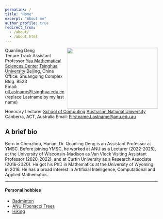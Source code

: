 ```yaml
---
permalink: /
title: "Home"
excerpt: "About me"
author_profile: true
redirect_from: 
  - /about/
  - /about.html
---
```


<!-- Machine artificial intelligence -> Human intelligence as time -> infinity, but the space of AI is not [Cauchy complete](https://en.wikipedia.org/wiki/Complete_metric_space). Welcome to my webpage! -->

<img align="right" width="300" height="200" src="images/deng.jpg">

Quanling Deng  
Tenure Track Assistant Professor
[Yau Mathematical Sciences Center](https://ymsc.tsinghua.edu.cn/)
[Tsinghua University](https://www.tsinghua.edu.cn/) 
Beijing, China 
Office: Shuangqing Complex Bldg. B523      
Email:  qlLastname@tsinghua.edu.cn (replace Lastname by my last name)

Honorary Lecturer
[School of Computing](https://comp.anu.edu.au/people/quanling-deng/)
[Australian National University](https://www.anu.edu.au/)
Canberra, ACT, Australia
Email: Firstname.Lastname@anu.edu.au



## A brief bio
Born in Chenzhou, Hunan, Dr. Quanling Deng is an Assistant Professor at YMSC. Before joining YMSC, he worked at ANU as a Lecturer (2022-2025), at the University of Wisconsin-Madison as Van Vleck Visiting Assistant Professor (2020-2022), and at Curtin University as a Research Associate (2016-2020). He got his PhD in Mathematics at the University of Wyoming in 2016. He has a broad interest in Artificial Intelligence, Computational and Applied Mathematics.

<!-- Dr. Quanling Deng is a Lecturer at the ANU School of Computing. He was born in Hunan, China and moved to the USA to study mathematics in August 2011. He graduated with a Ph.D. in computational mathematics with a topic on finite element analysis at the University of Wyoming in May 2016. He then joined Curtin University in Australia as a research associate and mainly contributed to the development of isogeometric analysis. He was a short-term visiting scholar at INRIA Paris, AGH University of Science and Technology in Poland, École des Ponts ParisTech (ENPC), USTC, and others. In March 2020, he joined the Department of Mathematics at the University of Wisconsin-Madison as a Van Vleck visiting assistant professor and worked on modelling and prediction of Arctic sea-ice dynamics. Dr. Deng has authored 35+ peer-reviewed publications. Also, he has given 15+ invited presentations and 20+ contributed talks at conferences and seminars and organised five mini-symposia at international conferences. -->


* * *
#### Personal hobbies
- [Badminton](https://quanlingdeng.github.io/bady.html)
- [ANU Fibonacci Trees](https://quanlingdeng.github.io/fibo.html)
- [Hiking](https://quanlingdeng.github.io/hiking.html)

